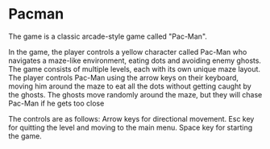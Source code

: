 # Pacman

The game is a classic arcade-style game called "Pac-Man". 
 
 In the game, the player controls a yellow character called Pac-Man
 who navigates a maze-like environment, eating dots and avoiding enemy ghosts. The game consists of multiple levels, each with its own unique maze 
 layout. The player controls Pac-Man using the arrow keys on their keyboard, moving him around the maze to eat all the dots without getting caught by 
 the ghosts. The ghosts move randomly around the maze, but they will chase Pac-Man if he gets too close
 
 The controls are as follows:
Arrow keys for directional movement.
Esc key for quitting the level and moving to the main menu.
Space key for starting the game.
